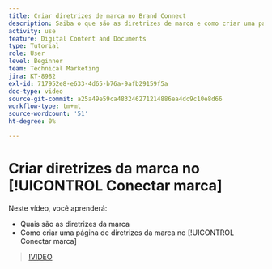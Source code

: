 ```yaml
---
title: Criar diretrizes de marca no Brand Connect
description: Saiba o que são as diretrizes de marca e como criar uma página de diretrizes de marca no Brand Connect para [!UICONTROL DAM DO WORKFRONT].
activity: use
feature: Digital Content and Documents
type: Tutorial
role: User
level: Beginner
team: Technical Marketing
jira: KT-8982
exl-id: 717952e8-e633-4d65-b76a-9afb29159f5a
doc-type: video
source-git-commit: a25a49e59ca483246271214886ea4dc9c10e8d66
workflow-type: tm+mt
source-wordcount: '51'
ht-degree: 0%

---
```


# Criar diretrizes da marca no [!UICONTROL Conectar marca]

Neste vídeo, você aprenderá:

* Quais são as diretrizes da marca
* Como criar uma página de diretrizes da marca no [!UICONTROL Conectar marca]

>[!VIDEO](https://video.tv.adobe.com/v/335244/?quality=12&learn=on)

